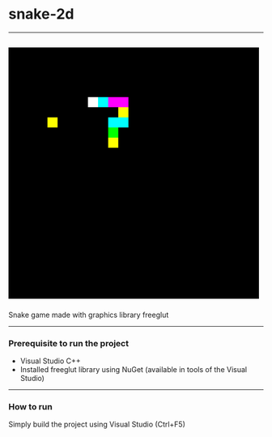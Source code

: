 # snake-2d
---
![Preview1](./images/logo.png)
---
Snake game made with graphics library freeglut 
___
### Prerequisite to run the project
* Visual Studio C++
* Installed freeglut library using NuGet (available in tools of the Visual Studio)
---
### How to run
Simply build the project using Visual Studio (Ctrl+F5)